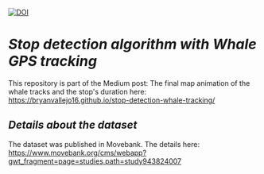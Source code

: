 [![DOI](https://zenodo.org/badge/370368563.svg)](https://zenodo.org/badge/latestdoi/370368563)

# ***Stop detection algorithm with Whale GPS tracking***

This repository is part of the Medium post: 
The final map animation of the whale tracks and the stop's duration here: https://bryanvallejo16.github.io/stop-detection-whale-tracking/

## ***Details about the dataset***

The dataset was published in Movebank. The details here: https://www.movebank.org/cms/webapp?gwt_fragment=page=studies,path=study943824007

<a href="https://www.buymeacoffee.com/bryan.vallejo" target="_blank"><img src="https://cdn.buymeacoffee.com/buttons/v2/default-yellow.png" alt="Buy Me A Coffee" style="height: 2px !important;width: 6px !important;" ></a>

